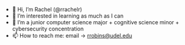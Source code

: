 - 👋 Hi, I’m Rachel (@rrachelr)
- 👀 I’m interested in learning as much as I can
- 🌱 I’m a junior computer science major + cognitive science minor + cybersecurity concentration
- 📫 How to reach me: email -> rrobins@udel.edu

<!---
rrachelr/rrachelr is a ✨ special ✨ repository because its `README.md` (this file) appears on your GitHub profile.
You can click the Preview link to take a look at your changes.
--->
